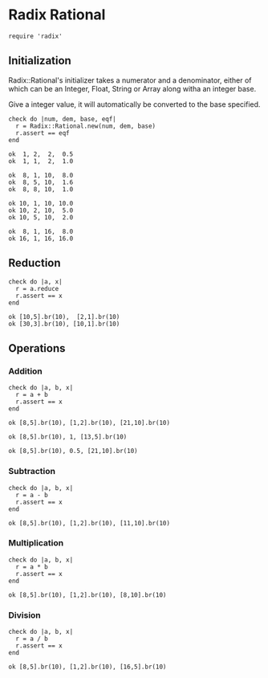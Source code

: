 # Radix Rational

    require 'radix'

## Initialization

Radix::Rational's initializer takes a numerator and a denominator,
either of which can be an Integer, Float, String or Array along witha
an integer base.

Give a integer value, it will automatically be converted to the base
specified.

    check do |num, dem, base, eqf|
      r = Radix::Rational.new(num, dem, base)
      r.assert == eqf
    end

    ok  1, 2,  2,  0.5
    ok  1, 1,  2,  1.0

    ok  8, 1, 10,  8.0
    ok  8, 5, 10,  1.6
    ok  8, 8, 10,  1.0

    ok 10, 1, 10, 10.0
    ok 10, 2, 10,  5.0
    ok 10, 5, 10,  2.0

    ok  8, 1, 16,  8.0
    ok 16, 1, 16, 16.0

## Reduction

    check do |a, x|
      r = a.reduce
      r.assert == x
    end

    ok [10,5].br(10),  [2,1].br(10)
    ok [30,3].br(10), [10,1].br(10)

## Operations

### Addition

    check do |a, b, x|
      r = a + b
      r.assert == x
    end

    ok [8,5].br(10), [1,2].br(10), [21,10].br(10)

    ok [8,5].br(10), 1, [13,5].br(10)

    ok [8,5].br(10), 0.5, [21,10].br(10)

### Subtraction

    check do |a, b, x|
      r = a - b
      r.assert == x
    end

    ok [8,5].br(10), [1,2].br(10), [11,10].br(10)

### Multiplication

    check do |a, b, x|
      r = a * b
      r.assert == x
    end

    ok [8,5].br(10), [1,2].br(10), [8,10].br(10)

### Division

    check do |a, b, x|
      r = a / b
      r.assert == x
    end

    ok [8,5].br(10), [1,2].br(10), [16,5].br(10)


